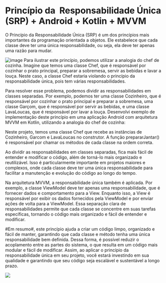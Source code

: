 # Princípio da  Responsabilidade Única (SRP) + Android + Kotlin + MVVM


O Princípio da Responsabilidade Única (SRP) é um dos princípios mais importantes da programação orientada a objetos. Ele estabelece que cada classe deve ter uma única responsabilidade, ou seja, ela deve ter apenas uma razão para mudar.

![image](https://user-images.githubusercontent.com/7990074/222463193-d0e5a76b-ec59-49e5-b05c-261d2374063a.png)
Para ilustrar este princípio, podemos utilizar a analogia do chef de cozinha. Imagine que temos uma classe Chef, que é responsável por cozinhar o prato principal, preparar a sobremesa, servir as bebidas e lavar a louça. Neste caso, a classe Chef estaria violando o princípio da responsabilidade única, pois tem várias responsabilidades.

Para resolver esse problema, podemos dividir as responsabilidades em classes separadas. Por exemplo, podemos ter uma classe Cozinheiro, que é responsável por cozinhar o prato principal e preparar a sobremesa, uma classe Garçom, que é responsável por servir as bebidas, e uma classe LavaLoucas, que é responsável por lavar a louça.
Desenvolvi exemplo de implementação deste princípio em uma aplicação Android com arquitetura MVVM em Kotlin, utilizando a analogia do chef de cozinha:

Neste projeto, temos uma classe Chef que recebe as instâncias de Cozinheiro, Garcom e LavaLoucas no construtor. A função prepararJantar() é responsável por chamar os métodos de cada classe na ordem correta.

Ao dividir as responsabilidades em classes separadas, fica mais fácil de entender e modificar o código, além de torná-lo mais organizado e reutilizável. Isso é particularmente importante em projetos maiores e complexos, onde cada classe deve ter uma única responsabilidade para facilitar a manutenção e evolução do código ao longo do tempo.

Na arquitetura MVVM, a responsabilidade única também é aplicada. Por exemplo, a classe ViewModel deve ter apenas uma responsabilidade, que é fornecer dados e comportamento para a View. Enquanto isso, a View é responsável por exibir os dados fornecidos pela ViewModel e por enviar ações de volta para a ViewModel. Essa separação clara de responsabilidades permite que cada classe se concentre em suas tarefas específicas, tornando o código mais organizado e fácil de entender e modificar.

#Em resumo#, este princípio ajuda a criar um código limpo, organizado e fácil de manter, garantindo que cada classe e método tenha uma única responsabilidade bem definida. Dessa forma, é possível reduzir o acoplamento entre as partes do sistema, o que resulta em um código mais modular e fácil de modificar. Assim, ao aplicar o princípio da responsabilidade única em seu projeto, você estará investindo em sua qualidade e garantindo que seu código seja escalável e sustentável a longo prazo.

<a href="https://www.buymeacoffee.com/williamjf"><img src="https://img.buymeacoffee.com/button-api/?text=Compre-me um café&emoji=&slug=williamjf&button_colour=FFDD00&font_colour=000000&font_family=Cookie&outline_colour=000000&coffee_colour=ffffff" /></a>
